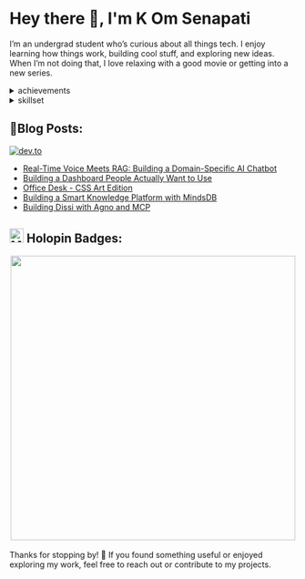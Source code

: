 <!--- ------------------------------------------------------------------------------------------------------------------------------------------------------ -->
<!--- -- Introduction -------------------------------------------------------------------------------------------------------------------------------------- -->
<!--- ------------------------------------------------------------------------------------------------------------------------------------------------------ -->


# Hey there 👋, I'm K Om Senapati

I’m an undergrad student who’s curious about all things tech. I enjoy learning how things work, building cool stuff, and exploring new ideas. When I’m not doing that, I love relaxing with a good movie or getting into a new series.


<!--- ------------------------------------------------------------------------------------------------------------------------------------------------------ -->
<!--- -- Achievements -------------------------------------------------------------------------------------------------------------------------------------- -->
<!--- ------------------------------------------------------------------------------------------------------------------------------------------------------ -->


<details>
  <summary>achievements</summary>
  <br>

  * 🏆 Winner of the **Full Stack Bootcamp by Azure Developer Community** – [LinkedIn post](https://www.linkedin.com/posts/k0msenapati_azuredevelopercommunity-reskill-bootcampwinners-activity-7336283032011591680-xYhu)
  * 🏆 2nd place in **HackTheFlag Hackathon** – [LinkedIn post](https://www.linkedin.com/posts/k0msenapati_hacktheflag-flagsmith-learningbydoing-activity-7317838628427083777-Rdgc)
  * 🚀 Winner of the **Arcjet Challenge** – [Twitter post](https://x.com/k0msenapati/status/1818158159888089301)
  * ⭐ Winner of the **DevFest Competition** – [LinkedIn post](https://www.linkedin.com/posts/llmware_day-3-of-celebrating-our-devfest-competition-activity-7262464248402866178-UfNy)
  * 🏆 Winner of the **Code Dex Summer Hackathon 2024** – [Read blog](https://www.codedex.io/blog/summer-hackathon-2024-winners)
  * 🏆 Top finisher in the **Scaler Node.js Project Challenge** – [Watch stream](https://youtu.be/q189YNqFn0g?t=114)
  * ⭐ Top Contributor at the **VSOC Event** – [LinkedIn post](https://www.linkedin.com/posts/k0msenapati_achievementunlocked-vsoc-grateful-activity-7230537634563956736-lAzJ)
  * ⭐ Winner of the **Octohub 2023 Hackathon** – [LinkedIn post](https://www.linkedin.com/posts/k0msenapati_octohub2023-opensourcemagic-activity-7144652915033423872--qBB)

</details>


<!--- ------------------------------------------------------------------------------------------------------------------------------------------------------ -->
<!--- -- Skills Section ------------------------------------------------------------------------------------------------------------------------------------ -->
<!--- ------------------------------------------------------------------------------------------------------------------------------------------------------ -->


<details>
  <summary>skillset</summary>
  <br>

  <div align="center">
    <table>
      <tr>
        <th>Languages</th>
        <th>Database</th>
      </tr>
      <tr>
        <td>
          <img src="https://skillicons.dev/icons?i=c" alt="C" />
          <img src="https://skillicons.dev/icons?i=python" alt="Python" />
          <img src="https://skillicons.dev/icons?i=cpp" alt="C++" />
          <img src="https://skillicons.dev/icons?i=javascript" alt="JavaScript" />
          <img src="https://skillicons.dev/icons?i=bash" alt="Bash" />
        </td>
        <td>
          <img src="https://skillicons.dev/icons?i=sqlite" alt="SQLite" />
          <img src="https://skillicons.dev/icons?i=postgres" alt="PostgreSQL" />
          <img src="https://skillicons.dev/icons?i=mongodb" alt="MongoDB" />
        </td>
      </tr>
      <tr>
        <th>Frontend</th>
        <th>Backend</th>
      </tr>
      <tr>
        <td>
          <img src="https://skillicons.dev/icons?i=react" alt="React" />
          <img src="https://skillicons.dev/icons?i=nextjs" alt="Next.js" />
          <img src="https://skillicons.dev/icons?i=tailwind" alt="Tailwind CSS" />
        </td>
        <td>
          <img src="https://skillicons.dev/icons?i=expressjs" alt="Express.js" />
          <img src="https://skillicons.dev/icons?i=flask" alt="Flask" />
          <img src="https://skillicons.dev/icons?i=fastapi" alt="FastAPI" />
        </td>
      </tr>
    </table>
  </div>

</details>


<!--- ------------------------------------------------------------------------------------------------------------------------------------------------------ -->
<!--- -- Blogs --------------------------------------------------------------------------------------------------------------------------------------------- -->
<!--- ------------------------------------------------------------------------------------------------------------------------------------------------------ -->


## 📝Blog Posts:

[![dev.to](https://img.shields.io/badge/dev.to-0A0A0A?style=for-the-badge&logo=devdotto&logoColor=white)](https://dev.to/k0msenapati)

<!-- BLOG-POST-LIST:START -->
- [Real-Time Voice Meets RAG: Building a Domain-Specific AI Chatbot](https://dev.to/k0msenapati/real-time-voice-meets-rag-building-a-domain-specific-ai-chatbot-5heh)
- [Building a Dashboard People Actually Want to Use](https://dev.to/k0msenapati/building-a-dashboard-people-actually-want-to-use-5al2)
- [Office Desk - CSS Art Edition](https://dev.to/k0msenapati/office-desk-css-art-edition-4k5p)
- [Building a Smart Knowledge Platform with MindsDB](https://dev.to/k0msenapati/building-a-smart-knowledge-platform-with-mindsdb-5anb)
- [Building Dissi with Agno and MCP](https://dev.to/k0msenapati/building-dissi-with-agno-and-mcp-4044)
<!-- BLOG-POST-LIST:END -->


<!--- ------------------------------------------------------------------------------------------------------------------------------------------------------ -->
<!--- -- Holopin Badges ----------------------------------------------------------------------------------------------------------------------------------- -->
<!--- ------------------------------------------------------------------------------------------------------------------------------------------------------ -->


<h2>
  <img src="https://raw.githubusercontent.com/Tarikul-Islam-Anik/Telegram-Animated-Emojis/main/People/Man%20Dancing.webp" alt="Man Dancing" width="25" height="25" /> 
  Holopin Badges:
</h2>
  
<div align="center">
  <img src="https://holopin.me/kom" width="500"/>
</div>


<!--- ------------------------------------------------------------------------------------------------------------------------------------------------------ -->
<!--- -- Thanks  ------------------------------------------------------------------------------------------------------------------------------------------- -->
<!--- ------------------------------------------------------------------------------------------------------------------------------------------------------ -->


<br />
Thanks for stopping by! 🙌 If you found something useful or enjoyed exploring my work, feel free to reach out or contribute to my projects.
